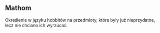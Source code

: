 ## Mathom
Określenie w języku hobbitów na przedmioty, które były już nieprzydatne, lecz nie chciano ich wyrzucać. 